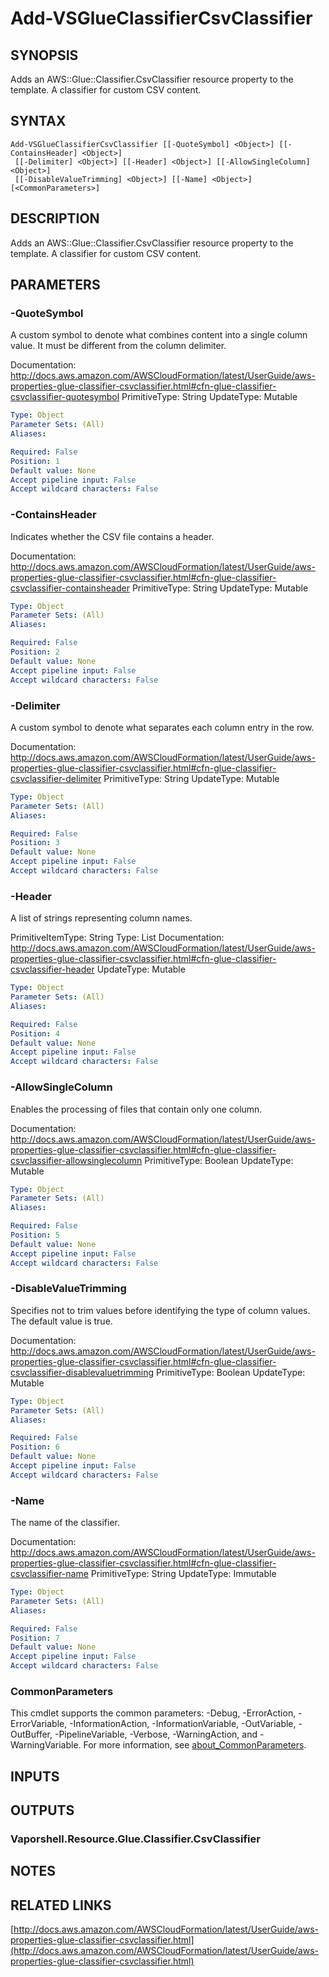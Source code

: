 # Add-VSGlueClassifierCsvClassifier

## SYNOPSIS
Adds an AWS::Glue::Classifier.CsvClassifier resource property to the template.
A classifier for custom CSV content.

## SYNTAX

```
Add-VSGlueClassifierCsvClassifier [[-QuoteSymbol] <Object>] [[-ContainsHeader] <Object>]
 [[-Delimiter] <Object>] [[-Header] <Object>] [[-AllowSingleColumn] <Object>]
 [[-DisableValueTrimming] <Object>] [[-Name] <Object>] [<CommonParameters>]
```

## DESCRIPTION
Adds an AWS::Glue::Classifier.CsvClassifier resource property to the template.
A classifier for custom CSV content.

## PARAMETERS

### -QuoteSymbol
A custom symbol to denote what combines content into a single column value.
It must be different from the column delimiter.

Documentation: http://docs.aws.amazon.com/AWSCloudFormation/latest/UserGuide/aws-properties-glue-classifier-csvclassifier.html#cfn-glue-classifier-csvclassifier-quotesymbol
PrimitiveType: String
UpdateType: Mutable

```yaml
Type: Object
Parameter Sets: (All)
Aliases:

Required: False
Position: 1
Default value: None
Accept pipeline input: False
Accept wildcard characters: False
```

### -ContainsHeader
Indicates whether the CSV file contains a header.

Documentation: http://docs.aws.amazon.com/AWSCloudFormation/latest/UserGuide/aws-properties-glue-classifier-csvclassifier.html#cfn-glue-classifier-csvclassifier-containsheader
PrimitiveType: String
UpdateType: Mutable

```yaml
Type: Object
Parameter Sets: (All)
Aliases:

Required: False
Position: 2
Default value: None
Accept pipeline input: False
Accept wildcard characters: False
```

### -Delimiter
A custom symbol to denote what separates each column entry in the row.

Documentation: http://docs.aws.amazon.com/AWSCloudFormation/latest/UserGuide/aws-properties-glue-classifier-csvclassifier.html#cfn-glue-classifier-csvclassifier-delimiter
PrimitiveType: String
UpdateType: Mutable

```yaml
Type: Object
Parameter Sets: (All)
Aliases:

Required: False
Position: 3
Default value: None
Accept pipeline input: False
Accept wildcard characters: False
```

### -Header
A list of strings representing column names.

PrimitiveItemType: String
Type: List
Documentation: http://docs.aws.amazon.com/AWSCloudFormation/latest/UserGuide/aws-properties-glue-classifier-csvclassifier.html#cfn-glue-classifier-csvclassifier-header
UpdateType: Mutable

```yaml
Type: Object
Parameter Sets: (All)
Aliases:

Required: False
Position: 4
Default value: None
Accept pipeline input: False
Accept wildcard characters: False
```

### -AllowSingleColumn
Enables the processing of files that contain only one column.

Documentation: http://docs.aws.amazon.com/AWSCloudFormation/latest/UserGuide/aws-properties-glue-classifier-csvclassifier.html#cfn-glue-classifier-csvclassifier-allowsinglecolumn
PrimitiveType: Boolean
UpdateType: Mutable

```yaml
Type: Object
Parameter Sets: (All)
Aliases:

Required: False
Position: 5
Default value: None
Accept pipeline input: False
Accept wildcard characters: False
```

### -DisableValueTrimming
Specifies not to trim values before identifying the type of column values.
The default value is true.

Documentation: http://docs.aws.amazon.com/AWSCloudFormation/latest/UserGuide/aws-properties-glue-classifier-csvclassifier.html#cfn-glue-classifier-csvclassifier-disablevaluetrimming
PrimitiveType: Boolean
UpdateType: Mutable

```yaml
Type: Object
Parameter Sets: (All)
Aliases:

Required: False
Position: 6
Default value: None
Accept pipeline input: False
Accept wildcard characters: False
```

### -Name
The name of the classifier.

Documentation: http://docs.aws.amazon.com/AWSCloudFormation/latest/UserGuide/aws-properties-glue-classifier-csvclassifier.html#cfn-glue-classifier-csvclassifier-name
PrimitiveType: String
UpdateType: Immutable

```yaml
Type: Object
Parameter Sets: (All)
Aliases:

Required: False
Position: 7
Default value: None
Accept pipeline input: False
Accept wildcard characters: False
```

### CommonParameters
This cmdlet supports the common parameters: -Debug, -ErrorAction, -ErrorVariable, -InformationAction, -InformationVariable, -OutVariable, -OutBuffer, -PipelineVariable, -Verbose, -WarningAction, and -WarningVariable. For more information, see [about_CommonParameters](http://go.microsoft.com/fwlink/?LinkID=113216).

## INPUTS

## OUTPUTS

### Vaporshell.Resource.Glue.Classifier.CsvClassifier
## NOTES

## RELATED LINKS

[http://docs.aws.amazon.com/AWSCloudFormation/latest/UserGuide/aws-properties-glue-classifier-csvclassifier.html](http://docs.aws.amazon.com/AWSCloudFormation/latest/UserGuide/aws-properties-glue-classifier-csvclassifier.html)

